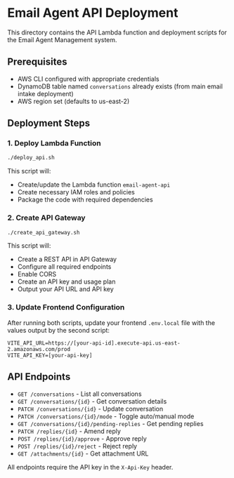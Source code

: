 # Email Agent API Deployment

This directory contains the API Lambda function and deployment scripts for the Email Agent Management system.

## Prerequisites

- AWS CLI configured with appropriate credentials
- DynamoDB table named `conversations` already exists (from main email intake deployment)
- AWS region set (defaults to us-east-2)

## Deployment Steps

### 1. Deploy Lambda Function

```bash
./deploy_api.sh
```

This script will:
- Create/update the Lambda function `email-agent-api`
- Create necessary IAM roles and policies
- Package the code with required dependencies

### 2. Create API Gateway

```bash
./create_api_gateway.sh
```

This script will:
- Create a REST API in API Gateway
- Configure all required endpoints
- Enable CORS
- Create an API key and usage plan
- Output your API URL and API key

### 3. Update Frontend Configuration

After running both scripts, update your frontend `.env.local` file with the values output by the second script:

```env
VITE_API_URL=https://[your-api-id].execute-api.us-east-2.amazonaws.com/prod
VITE_API_KEY=[your-api-key]
```

## API Endpoints

- `GET /conversations` - List all conversations
- `GET /conversations/{id}` - Get conversation details
- `PATCH /conversations/{id}` - Update conversation
- `PATCH /conversations/{id}/mode` - Toggle auto/manual mode
- `GET /conversations/{id}/pending-replies` - Get pending replies
- `PATCH /replies/{id}` - Amend reply
- `POST /replies/{id}/approve` - Approve reply
- `POST /replies/{id}/reject` - Reject reply
- `GET /attachments/{id}` - Get attachment URL

All endpoints require the API key in the `X-Api-Key` header.
